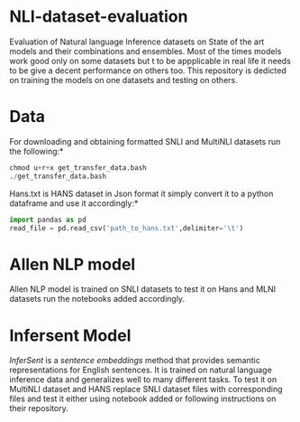 # NLI-dataset-evaluation
Evaluation of Natural language Inference datasets on State of the art models and their combinations and ensembles. Most of the times models work good only on some datasets but t
to be appplicable in real life it needs to be give a decent performance on others too. This repository is dedicted on training the models on one datasets and testing on others.
# Data 
For downloading and obtaining formatted SNLI and MultiNLI datasets run the following:*
```python
chmod u+r+x get_transfer_data.bash
./get_transfer_data.bash
```
Hans.txt is HANS dataset in Json format it simply convert it to a python dataframe and use it accordingly:*
```python
import pandas as pd
read_file = pd.read_csv('path_to_hans.txt',delimiter='\t')
```
# Allen NLP model
Allen NLP model is trained on SNLI datasets to test it on Hans and MLNI datasets run the notebooks added accordingly.

# Infersent Model
*InferSent* is a *sentence embeddings* method that provides semantic representations for English sentences. It is trained on natural language inference data and generalizes well to many different tasks.
 To test it on MultiNLI dataset and HANS replace SNLI dataset files with corresponding files and test it either using notebook added or following instructions on their repository.
